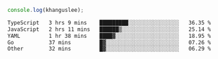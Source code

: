 ```js
console.log(khanguslee);
```

<!--START_SECTION:waka-->

```txt
TypeScript   3 hrs 9 mins    █████████░░░░░░░░░░░░░░░░   36.35 %
JavaScript   2 hrs 11 mins   ██████▒░░░░░░░░░░░░░░░░░░   25.14 %
YAML         1 hr 38 mins    ████▓░░░░░░░░░░░░░░░░░░░░   18.95 %
Go           37 mins         █▓░░░░░░░░░░░░░░░░░░░░░░░   07.26 %
Other        32 mins         █▓░░░░░░░░░░░░░░░░░░░░░░░   06.29 %
```

<!--END_SECTION:waka-->

<!--
**khanguslee/khanguslee** is a ✨ _special_ ✨ repository because its `README.md` (this file) appears on your GitHub profile.

Here are some ideas to get you started:

- 🔭 I’m currently working on ...
- 🌱 I’m currently learning ...
- 👯 I’m looking to collaborate on ...
- 🤔 I’m looking for help with ...
- 💬 Ask me about ...
- 📫 How to reach me: ...
- 😄 Pronouns: ...
- ⚡ Fun fact: ...
-->
